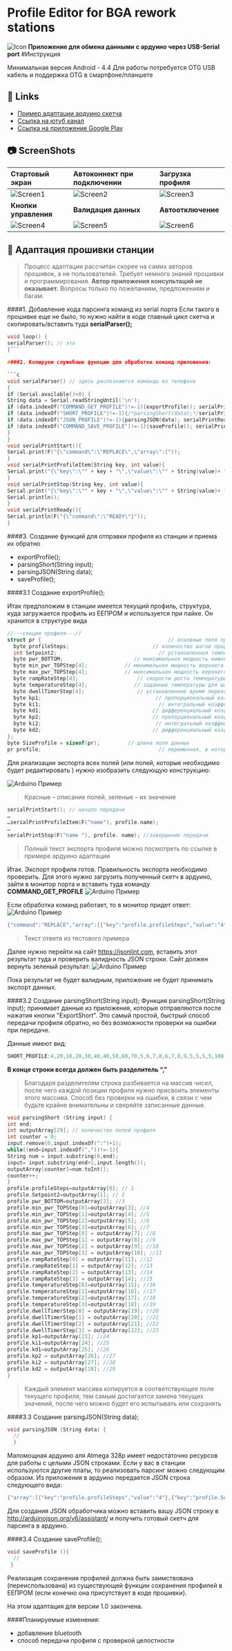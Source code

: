 
# Profile Editor for BGA rework stations
![Icon](img/play_store_64.png)
**Приложение для обмена данными с ардуино через USB-Serial port**
#Инструкция


Минимальная версия Android  - 4.4
Для работы потребуется OTG USB кабель и поддержка OTG в смартфоне/планшете

## 🔗 Links
- [Пример адаптации ардуино скетча](img/ArduinoProfileSaver.ino)
- [Ссылка на ютуб канал](https://youtu.be/axgUR_a76wE)
- [Ссылка на приложение Google Play](https://play.google.com/store/apps/details?id=com.jagerlipton.bgaprofileeditor "Ссылка на приложение")

## 📷 ScreenShots
|**Стартовый экран**|**Автоконнект при подключении**|**Загрузка профиля**|
| :------------ | :------------ | :------------ |
|![Screen1](img/Screen1.jpg)|![Screen2](img/Screen2.jpg)|![Screen3](img/Screen3.jpg)|
|**Кнопки управления**|**Валидация данных**|**Автоотключение**|
|![Screen4](img/Screen4.jpg)|![Screen5](img/Screen5.jpg)|![Screen6](img/Screen6.jpg)|

## 🔪 Адаптация прошивки станции
>Процесс адаптации рассчитан скорее на самих авторов прошивок, а не пользователей. Требует немного знаний прошивки и программирования. **Автор приложения консультаций не оказывает.** Вопросы только по пожеланиям, предложениям и багам.

####1. Добавление кода парсинга команд из serial порта 
Если такого в прошивке еще не было, то нужно найти в коде главный цикл скетча и скопировать/вставить туда **serialParser();**

```c
void loop() {
serialParser(); // это
}```

####2. Копируем служебные функции для обработки команд приложения:

```c
void serialParser() // здесь распознаются команды из телефона
{
if (Serial.available()>0) {
String data = Serial.readStringUntil('\n');
if (data.indexOf("COMMAND_GET_PROFILE")!=-1){exportProfile(); serialPrintReady(); }
if (data.indexOf("SHORT_PROFILE")!=-1){/*parsingShort(data);*/serialPrintReady();}
if (data.indexOf("JSON_PROFILE")!=-1){parsingJSON(data); serialPrintReady(); }
if (data.indexOf("COMMAND_SAVE_PROFILE")!=-1){saveProfile(); serialPrintReady(); }
}
}
void serialPrintStart(){
Serial.print(F("{\"command\":\"REPLACE\",\"array\":["));
}
void serialPrintProfileItem(String key, int value){
Serial.print("{\"key\":\"" + key + "\",\"value\":\"" + String(value)+ "\"}," );
}
void serialPrintStop(String key, int value){
Serial.print("{\"key\":\"" + key + "\",\"value\":\"" + String(value)+ "\"}]}" );
Serial.println();
}
void serialPrintReady(){
Serial.println(F("{\"command\":\"READY\"}"));
}
```
####3. Создание функций для отправки профиля из станции и приема их обратно
   - exportProfile(); 
   - parsingShort(String input);
   - parsingJSON(String data);
   - saveProfile();

####3.1 Создание exportProfile();

Итак предположим в станции имеется текущий профиль, структура, куда загружается профиль из ЕЕПРОМ и используется при пайке. Он хранится в структуре вида
```c
//---секция профиля---//
struct pr {                                         // основные поля профиля
  byte profileSteps;                           // количество шагов профиля
  int Setpoint2;                                 // установленная температура(уставка)НИ
  byte pwr_BOTTOM;                       // максимальная мощность нижнего нагревателя
  byte min_pwr_TOPStep[4];            // минимальная мощность верхнего нагревателя
  byte max_pwr_TOPStep[4];            // максимальная мощность верхнего нагревателя
  byte rampRateStep[4];                   // скорости роста температуры по шагам
  byte temperatureStep[4];               // заданные температуры для шагов профиля ВИ
  byte dwellTimerStep[4];                 // установленное время перехода на следующий шаг (полочка на шаге)
  byte kp1;                                     // пропорциональный коэффициент ПИД для ВИ
  byte ki1;                                      // интегральный коэффициент ПИД для ВИ
  byte kd1;                                    // дифференциальный коэффициент ПИД для ВИ
  byte kp2;                                    // пропорциональный коэффициент ПИД для НИ
  byte ki2;                                     // интегральный коэффициент ПИД для НИ
  byte kd2;                                    // дифференциальный коэффициент ПИД для НИ
};
byte SizeProfile = sizeof(pr);         // длина поля данных
pr profile;                                      // переменная, в которой лежит текущий профиль
```
Для реализации экспорта всех полей (или полей, которые необходимо будет редактировать ) нужно изобразить следующую конструкцию:

![Arduino Пример](img/arduinoIDE.png)
>Красные – описание полей, зеленые – их значение

```c
serialPrintStart(); // начало передачи
…
…serialPrintProfileItem(F("name"), profile.name);
…
serialPrintStop(F("name "), profile. name); //завершение передачи
```
>Полный текст экспорта профиля можно посмотреть по ссылке в примере ардуино адаптации

Итак. Экспорт профиля готов. Правильность экспорта необходимо проверить. Для этого нужно загрузить полученный скетч в ардуино, зайти в монитор порта и вставить туда команду **COMMAND_GET_PROFILE**
![Arduino Пример](img/arduinoIDE-monitor.png)

Если обработка команд работает, то в монитор придет ответ:
![Arduino Пример](img/arduinoIDE-monitor2.png)

```c
{"command":"REPLACE","array":[{"key":"profile.profileSteps","value":"4"},{"key":"profile.Setpoint2","value":"200"},{"key":"profile.pwr_BOTTOM","value":"160"},{"key":"profile.min_pwr_TOPStep[0]","value":"40"},{"key":"profile.min_pwr_TOPStep[1]","value":"60"},{"key":"profile.min_pwr_TOPStep[2]","value":"70"},{"key":"profile.min_pwr_TOPStep[3]","value":"80"},{"key":"profile.max_pwr_TOPStep[0]","value":"55"},{"key":"profile.max_pwr_TOPStep[1]","value":"65"},{"key":"profile.max_pwr_TOPStep[2]","value":"75"},{"key":"profile.max_pwr_TOPStep[3]","value":"85"},{"key":"profile.rampRateStep[0]","value":"5"},{"key":"profile.rampRateStep[1]","value":"10"},{"key":"profile.rampRateStep[2]","value":"15"},{"key":"profile.rampRateStep[3]","value":"20"},{"key":"profile.temperatureStep[0]","value":"5"},{"key":"profile.temperatureStep[1]","value":"6"},{"key":"profile.temperatureStep[2]","value":"7"},{"key":"profile.temperatureStep[3]","value":"8"},{"key":"profile.dwellTimerStep[0]","value":"4"},{"key":"profile.dwellTimerStep[1]","value":"6"},{"key":"profile.dwellTimerStep[2]","value":"9"},{"key":"profile.dwellTimerStep[3]","value":"7"},{"key":"profile.kp1","value":"30"},{"key":"profile.ki1","value":"40"},{"key":"profile.kd1","value":"55"},{"key":"profile.kp2","value":"55"},{"key":"profile.ki2","value":"54"},{"key":"profile.kd2","value":"34"}]}
```
>Текст ответа из тестового примера

Далее нужно перейти на сайт https://jsonlint.com, вставить этот результат туда и проверить валидность JSON строки.
Сайт должен вернуть зеленый результат:
![Arduino Пример](img/json-lint.png)

Пока результат не будет валидным, приложение не будет принимать экспорт данных.

####3.2 Создание parsingShort(String input);
Функция parsingShort(String input); принимает данные из приложения, которые отправляются после нажатия кнопки "ExportShort". Это самый простой, быстрый способ передачи профиля обратно, но без возможности проверки на ошибки при передаче. 

Данные имеют вид:
```c
SHORT_PROFILE:4,20,10,20,30,40,40,50,60,70,5,6,7,8,6,7,8,9,5,5,5,5,100,100,100,100,100,100,
```
**В конце строки всегда должен быть разделитель “,”**
>Благодаря разделителям строка разбивается на массив чисел, после чего каждой позиции профиля нужно присвоить элементы этого массива. Способ без проверки на ошибки, в связи с чем будьте крайне внимательны и сверяйте записанные данные.

```c
void parsingShort (String input) {
int end;
int outputArray[29]; // количество полей профиля
int counter = 0;
input.remove(0,input.indexOf(":")+1);
while((end=input.indexOf(","))!=-1){
String num = input.substring(0,end);
input= input.substring(end+1,input.length());
outputArray[counter]=num.toInt();
counter++;
}
profile.profileSteps=outputArray[0]; // 1
profile.Setpoint2=outputArray[1]; // 2
profile.pwr_BOTTOM=outputArray[2]; //3
profile.min_pwr_TOPStep[0]=outputArray[3]; //4
profile.min_pwr_TOPStep[1]=outputArray[4]; //5
profile.min_pwr_TOPStep[2]=outputArray[5]; //6
profile.min_pwr_TOPStep[3]=outputArray[6]; //7
profile.max_pwr_TOPStep[0] = outputArray[7]; //8
profile.max_pwr_TOPStep[1] = outputArray[8]; //9
profile.max_pwr_TOPStep[2] = outputArray[9]; //10
profile.max_pwr_TOPStep[3] = outputArray[10]; //11
profile.rampRateStep[0] = outputArray[11]; //12
profile.rampRateStep[1] = outputArray[12]; //13
profile.rampRateStep[2] = outputArray[13]; //14
profile.rampRateStep[3] = outputArray[14]; //15
profile.temperatureStep[0]=outputArray[15]; //16
profile.temperatureStep[1]=outputArray[16]; //17
profile.temperatureStep[2]=outputArray[17]; //18
profile.temperatureStep[3]=outputArray[18]; //19
profile.dwellTimerStep[0] = outputArray[19]; //20
profile.dwellTimerStep[1] = outputArray[20]; //21
profile.dwellTimerStep[2] = outputArray[21]; //22
profile.dwellTimerStep[3] = outputArray[22]; //23
profile.kp1=outputArray[23]; //24
profile.ki1=outputArray[24]; //25
profile.kd1=outputArray[25]; //26
profile.kp2 = outputArray[26]; //27
profile.ki2 = outputArray[27]; //28
profile.kd2 = outputArray[28]; //29
}
```
>Каждый элемент массива копируется в соответствующее поле текущего профиля, тем самым достигается замена текущих значений, после чего можно будет его испытывать или сохранять

####3.3 Создание parsingJSON(String data);
```c
void parsingJSON (String data) {
  //
  }
```
Маломощная ардуино аля Atmega 328p имеет недостаточно ресурсов для работы с целыми JSON строками. Если у вас в станции используются другие платы, то реализовать парсинг можно следующим образом. Из приложения в ардуино передается JSON строка следующего вида:
```c
{"array":[{"key":"profile.profileSteps","value":"4"},{"key":"profile.Setpoint2","value":"200"},{"key":"profile.pwr_BOTTOM","value":"160"},{"key":"profile.min_pwr_TOPStep[0]","value":"40"},{"key":"profile.min_pwr_TOPStep[1]","value":"60"},{"key":"profile.min_pwr_TOPStep[2]","value":"70"},{"key":"profile.min_pwr_TOPStep[3]","value":"80"},{"key":"profile.max_pwr_TOPStep[0]","value":"55"},{"key":"profile.max_pwr_TOPStep[1]","value":"65"},{"key":"profile.max_pwr_TOPStep[2]","value":"75"},{"key":"profile.max_pwr_TOPStep[3]","value":"85"},{"key":"profile.rampRateStep[0]","value":"5"},{"key":"profile.rampRateStep[1]","value":"10"},{"key":"profile.rampRateStep[2]","value":"15"},{"key":"profile.rampRateStep[3]","value":"20"},{"key":"profile.temperatureStep[0]","value":"5"},{"key":"profile.temperatureStep[1]","value":"6"},{"key":"profile.temperatureStep[2]","value":"7"},{"key":"profile.temperatureStep[3]","value":"8"},{"key":"profile.dwellTimerStep[0]","value":"4"},{"key":"profile.dwellTimerStep[1]","value":"6"},{"key":"profile.dwellTimerStep[2]","value":"9"},{"key":"profile.dwellTimerStep[3]","value":"7"},{"key":"profile.kp1","value":"30"},{"key":"profile.ki1","value":"40"},{"key":"profile.kd1","value":"55"},{"key":"profile.kp2","value":"55"},{"key":"profile.ki2","value":"54"},{"key":"profile.kd2","value":"34"}],"command":"JSON_PROFILE"}
```
Для создания JSON обработчика можно вставить вашу JSON строку в http://arduinojson.org/v6/assistant/  и получить готовый скетч для парсинга в ардуино.

####3.4 Создание saveProfile(); 
```c
void saveProfile (){
  //
 }

```
Реализация сохранения профилей должна быть заимствована (переиспользована) из существующей функции сохранения профилей в ЕЕПРОМ (если конечно она присутствует в коде прошивки). 

На этом адаптация для версии 1.0 закончена. 

####Планируемые изменения:
- добавление bluetooth
- способ передачи профиля с проверкой целостности




